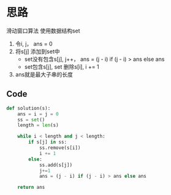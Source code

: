 # 思路

滑动窗口算法 使用数据结构set

1. 令i, j， ans = 0
2. 将s[j] 添加到set中
    - set没有包含s[j], j++， ans = (j - i) if (j - i) > ans else ans
    - set包含s[j], set 删除s[i], i += 1
3. ans就是最大子串的长度


## Code

```python
def solution(s):
    ans = i = j = 0 
    ss = set()
    length = len(s)

    while i < length and j < length:
        if s[j] in ss:
            ss.remove(s[i])
            i += 1
        else:
            ss.add(s[j])
            j+=1 
            ans = (j - i) if (j - i) > ans else ans 

    return ans
```